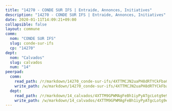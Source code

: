 ```yaml
---
title: "14270 - CONDE SUR IFS | Entraide, Annonces, Initiatives"
description: "14270 - CONDE SUR IFS | Entraide, Annonces, Initiatives"
date: 2020-01-11T14:09:21+09:00
collapsible: false
layout: commune
comm:
  nom: "CONDE SUR IFS"
  slug: conde-sur-ifs
  cp: "14270"
dept:
  nom: "Calvados"
  slug: calvados
  num: "14"
peerpad:
  comm:
    read_path: /r/markdown/14270_conde-sur-ifs/4XTTMCJN2uaPH8dRTYCkFbaC4ounTR5KM9LdXNCiFVCcbVk1L
    write_path: /w/markdown/14270_conde-sur-ifs/4XTTMCJN2uaPH8dRTYCkFbaC4ounTR5KM9LdXNCiFVCcbVk1L-K3TgV2mnFfSHTn2xwkdXyxBPu6ZKcZdaek14dLtNFJuVWeuUHxiuqEG6B5VCrXhn1MT96zHhtXv34T2WSCvAPmgd1KoCxnHAD2s9YiD1nrRJTu1wFCrf5fUN1XCWU3Wva2pkqQ8W
  dept:
    read_path: /r/markdown/14_calvados/4XTTM9GPWMAgFeBh1iyPyATgcLotg9e9APJpQBEyY3RZiUwJ6
    write_path: /w/markdown/14_calvados/4XTTM9GPWMAgFeBh1iyPyATgcLotg9e9APJpQBEyY3RZiUwJ6-K3TgUXWJAT2cYJ9ZstQphkkm2za8um5GwwXsivqaDFTgbhMDcHaRXnT3h69szAqCyvWcFfDim5fkwc6CXdUtyvPpirbD1TPAb6xCxpPN6dR3zzDRe29YehQYbhZdjvZYkgztJYvi
---
```


